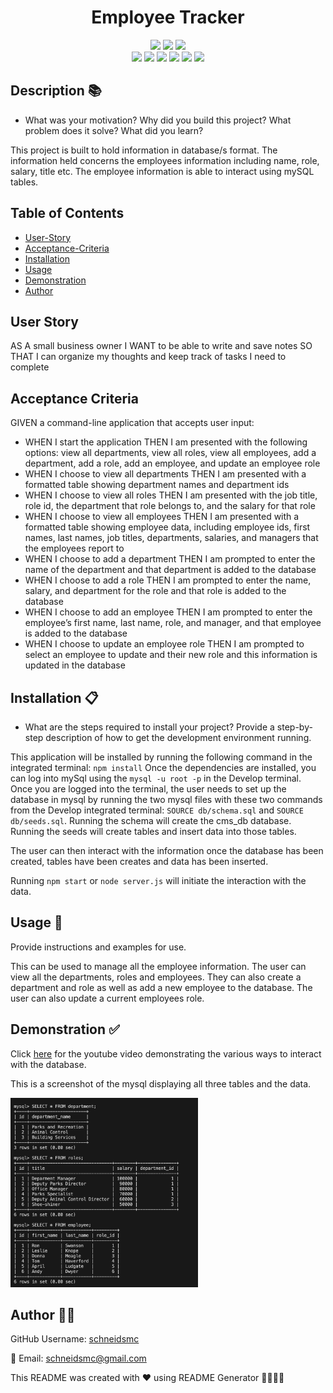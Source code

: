 
<h1 align="center">Employee Tracker </h1>
<div style= "text-align: center">

  <img src="https://img.shields.io/github/repo-size/schneidsmc/employeeTracker10" />
  <img src="https://img.shields.io/github/languages/top/schneidsmc/employeeTracker10" />
  <img src="https://img.shields.io/github/last-commit/schneidsmc/employeeTracker10" />
<br />
  <img src="https://img.shields.io/badge/Javascript-yellow" />
  <img src="https://img.shields.io/badge/MySql-blue"  />
  <img src="https://img.shields.io/badge/-node.js-green" />
  <img src="https://img.shields.io/badge/-inquirer-red" >
  <img src="https://img.shields.io/badge/-Express-lightgrey" />
  <img src="https://img.shields.io/badge/-Chalk-pink" />
</div>

## Description 📚

- What was your motivation? Why did you build this project? What problem does it solve? What did you learn?

This project is built to hold information in database/s format. The information held concerns the employees information including name, role, salary, title etc. The employee information is able to interact using mySQL tables.


## Table of Contents 

- [User-Story](#user-story)
- [Acceptance-Criteria](#acceptance-criteria)
- [Installation](#installation-📋)
- [Usage](#usage-🏁)
- [Demonstration](#demonstration)
- [Author](#author-👋🏽)

## User Story

AS A small business owner
I WANT to be able to write and save notes
SO THAT I can organize my thoughts and keep track of tasks I need to complete

## Acceptance Criteria

GIVEN a command-line application that accepts user input:

- WHEN I start the application THEN I am presented with the following options: view all departments, view all roles, view all employees, add a department, add a role, add an employee, and update an employee role
- WHEN I choose to view all departments THEN I am presented with a formatted table showing department names and department ids
- WHEN I choose to view all roles THEN I am presented with the job title, role id, the department that role belongs to, and the salary for that role
- WHEN I choose to view all employees THEN I am presented with a formatted table showing employee data, including employee ids, first names, last names, job titles, departments, salaries, and managers that the employees report to
- WHEN I choose to add a department THEN I am prompted to enter the name of the department and that department is added to the database
- WHEN I choose to add a role THEN I am prompted to enter the name, salary, and department for the role and that role is added to the database
- WHEN I choose to add an employee THEN I am prompted to enter the employee’s first name, last name, role, and manager, and that employee is added to the database
- WHEN I choose to update an employee role THEN I am prompted to select an employee to update and their new role and this information is updated in the database


## Installation 📋

- What are the steps required to install your project? Provide a step-by-step description of how to get the development environment running.

This application will be installed by running the following command in the integrated terminal: `npm install`
Once the dependencies are installed, you can log into mySql using the `mysql -u root -p` in the Develop terminal. Once you are logged into the terminal, the user needs to set up the database in mysql by running the two mysql files with these two commands from the Develop integrated terminal: `SOURCE db/schema.sql` and `SOURCE db/seeds.sql`. Running the schema will create the cms_db database. Running the seeds will create tables and insert data into those tables. 

The user can then interact with the information once the database has been created, tables have been creates and data has been inserted. 

Running `npm start` or `node server.js` will initiate the interaction with the data.

## Usage 🏁

Provide instructions and examples for use.

This can be used to manage all the employee information. The user can view all the departments, roles and employees. They can also create a department and role as well as add a new employee to the database. The user can also update a current employees role.

## Demonstration ✅ 

Click [here]( ) for the youtube video demonstrating the various ways to interact with the database.

This is a screenshot of the mysql displaying all three tables and the data. 

<img src="./Develop/mysqlTables.png" alt="mysqlTables" width="300" height="auto"> 




## Author 👋🏽

GitHub Username: [schneidsmc](https://github.com/schneidsmc)

📧 Email: schneidsmc@gmail.com

This README was created with ❤️ using README Generator 👏🏽👏🏽

